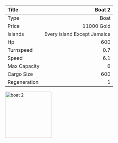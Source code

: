 |Title        | Boat 2
|:-|-:
|Type         | Boat           
|Price        | 11000 Gold    
|Islands      | Every island Except Jamaica
|Hp           | 600
|Turnspeed    | 0.7
|Speed        | 6.1
|Max Capacity | 6
|Cargo Size   | 600
|Regeneration | 1

<img src="assets/img/boat.png" alt="boat 2" width="150px" length="150px">